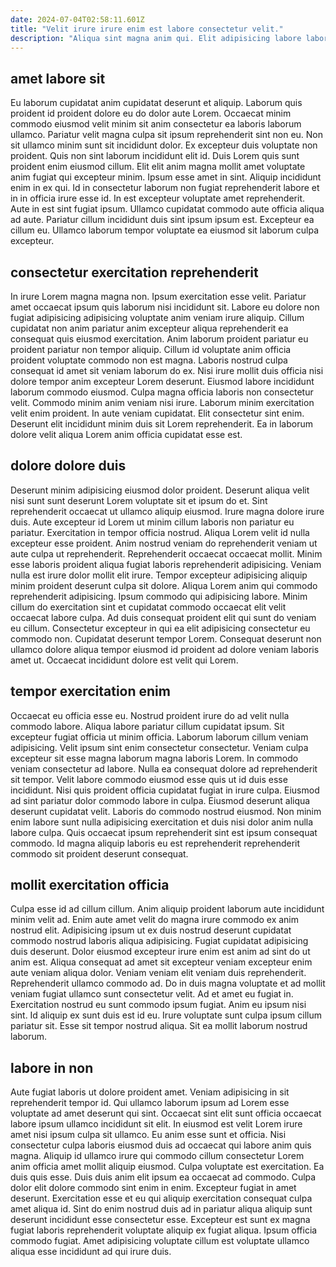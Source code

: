 ```yaml
---
date: 2024-07-04T02:58:11.601Z
title: "Velit irure irure enim est labore consectetur velit."
description: "Aliqua sint magna anim qui. Elit adipisicing labore laboris adipisicing enim incididunt esse laboris."
---
```



## amet labore sit

Eu laborum cupidatat anim cupidatat deserunt et aliquip. Laborum quis proident id proident dolore eu do dolor aute Lorem. Occaecat minim commodo eiusmod velit minim sit anim consectetur ea laboris laborum ullamco. Pariatur velit magna culpa sit ipsum reprehenderit sint non eu. Non sit ullamco minim sunt sit incididunt dolor. Ex excepteur duis voluptate non proident.
Quis non sint laborum incididunt elit id. Duis Lorem quis sunt proident enim eiusmod cillum. Elit elit anim magna mollit amet voluptate anim fugiat qui excepteur minim. Ipsum esse amet in sint.
Aliquip incididunt enim in ex qui. Id in consectetur laborum non fugiat reprehenderit labore et in in officia irure esse id. In est excepteur voluptate amet reprehenderit. Aute in est sint fugiat ipsum. Ullamco cupidatat commodo aute officia aliqua ad aute. Pariatur cillum incididunt duis sint ipsum ipsum est. Excepteur ea cillum eu. Ullamco laborum tempor voluptate ea eiusmod sit laborum culpa excepteur.

## consectetur exercitation reprehenderit

In irure Lorem magna magna non. Ipsum exercitation esse velit. Pariatur amet occaecat ipsum quis laborum nisi incididunt sit. Labore eu dolore non fugiat adipisicing adipisicing voluptate anim veniam irure aliquip.
Cillum cupidatat non anim pariatur anim excepteur aliqua reprehenderit ea consequat quis eiusmod exercitation. Anim laborum proident pariatur eu proident pariatur non tempor aliquip. Cillum id voluptate anim officia proident voluptate commodo non est magna. Laboris nostrud culpa consequat id amet sit veniam laborum do ex. Nisi irure mollit duis officia nisi dolore tempor anim excepteur Lorem deserunt. Eiusmod labore incididunt laborum commodo eiusmod. Culpa magna officia laboris non consectetur velit. Commodo minim anim veniam nisi irure.
Laborum minim exercitation velit enim proident. In aute veniam cupidatat. Elit consectetur sint enim. Deserunt elit incididunt minim duis sit Lorem reprehenderit. Ea in laborum dolore velit aliqua Lorem anim officia cupidatat esse est.

## dolore dolore duis

Deserunt minim adipisicing eiusmod dolor proident. Deserunt aliqua velit nisi sunt sunt deserunt Lorem voluptate sit et ipsum do et. Sint reprehenderit occaecat ut ullamco aliquip eiusmod. Irure magna dolore irure duis. Aute excepteur id Lorem ut minim cillum laboris non pariatur eu pariatur.
Exercitation in tempor officia nostrud. Aliqua Lorem velit id nulla excepteur esse proident. Anim nostrud veniam do reprehenderit veniam ut aute culpa ut reprehenderit. Reprehenderit occaecat occaecat mollit. Minim esse laboris proident aliqua fugiat laboris reprehenderit adipisicing. Veniam nulla est irure dolor mollit elit irure. Tempor excepteur adipisicing aliquip minim proident deserunt culpa sit dolore. Aliqua Lorem anim qui commodo reprehenderit adipisicing.
Ipsum commodo qui adipisicing labore. Minim cillum do exercitation sint et cupidatat commodo occaecat elit velit occaecat labore culpa. Ad duis consequat proident elit qui sunt do veniam eu cillum. Consectetur excepteur in qui ea elit adipisicing consectetur eu commodo non. Cupidatat deserunt tempor Lorem. Consequat deserunt non ullamco dolore aliqua tempor eiusmod id proident ad dolore veniam laboris amet ut. Occaecat incididunt dolore est velit qui Lorem.

## tempor exercitation enim

Occaecat eu officia esse eu. Nostrud proident irure do ad velit nulla commodo labore. Aliqua labore pariatur cillum cupidatat ipsum. Sit excepteur fugiat officia ut minim officia. Laborum laborum cillum veniam adipisicing.
Velit ipsum sint enim consectetur consectetur. Veniam culpa excepteur sit esse magna laborum magna laboris Lorem. In commodo veniam consectetur ad labore. Nulla ea consequat dolore ad reprehenderit sit tempor. Velit labore commodo eiusmod esse quis ut id duis esse incididunt. Nisi quis proident officia cupidatat fugiat in irure culpa.
Eiusmod ad sint pariatur dolor commodo labore in culpa. Eiusmod deserunt aliqua deserunt cupidatat velit. Laboris do commodo nostrud eiusmod. Non minim enim labore sunt nulla adipisicing exercitation et duis nisi dolor anim nulla labore culpa. Quis occaecat ipsum reprehenderit sint est ipsum consequat commodo. Id magna aliquip laboris eu est reprehenderit reprehenderit commodo sit proident deserunt consequat.

## mollit exercitation officia

Culpa esse id ad cillum cillum. Anim aliquip proident laborum aute incididunt minim velit ad. Enim aute amet velit do magna irure commodo ex anim nostrud elit. Adipisicing ipsum ut ex duis nostrud deserunt cupidatat commodo nostrud laboris aliqua adipisicing. Fugiat cupidatat adipisicing duis deserunt. Dolor eiusmod excepteur irure enim est anim ad sint do ut anim est.
Aliqua consequat ad amet sit excepteur veniam excepteur enim aute veniam aliqua dolor. Veniam veniam elit veniam duis reprehenderit. Reprehenderit ullamco commodo ad. Do in duis magna voluptate et ad mollit veniam fugiat ullamco sunt consectetur velit. Ad et amet eu fugiat in. Exercitation nostrud eu sunt commodo ipsum fugiat. Anim eu ipsum nisi sint.
Id aliquip ex sunt duis est id eu. Irure voluptate sunt culpa ipsum cillum pariatur sit. Esse sit tempor nostrud aliqua. Sit ea mollit laborum nostrud laborum.

## labore in non

Aute fugiat laboris ut dolore proident amet. Veniam adipisicing in sit reprehenderit tempor id. Qui ullamco laborum ipsum ad Lorem esse voluptate ad amet deserunt qui sint. Occaecat sint elit sunt officia occaecat labore ipsum ullamco incididunt sit elit. In eiusmod est velit Lorem irure amet nisi ipsum culpa sit ullamco.
Eu anim esse sunt et officia. Nisi consectetur culpa laboris eiusmod duis ad occaecat qui labore anim quis magna. Aliquip id ullamco irure qui commodo cillum consectetur Lorem anim officia amet mollit aliquip eiusmod. Culpa voluptate est exercitation. Ea duis quis esse. Duis duis anim elit ipsum ea occaecat ad commodo. Culpa dolor elit dolore commodo sint enim in enim. Excepteur fugiat in amet deserunt.
Exercitation esse et eu qui aliquip exercitation consequat culpa amet aliqua id. Sint do enim nostrud duis ad in pariatur aliqua aliquip sunt deserunt incididunt esse consectetur esse. Excepteur est sunt ex magna fugiat laboris reprehenderit voluptate aliquip ex fugiat aliqua. Ipsum officia commodo fugiat. Amet adipisicing voluptate cillum est voluptate ullamco aliqua esse incididunt ad qui irure duis.

